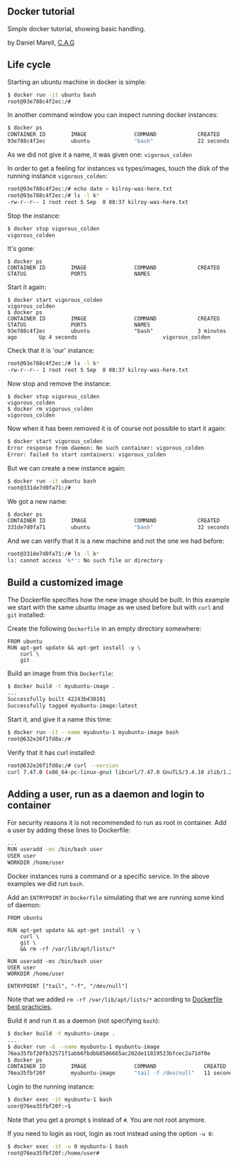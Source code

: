 ## Docker tutorial

Simple docker tutorial, showing basic handling.

by Daniel Marell, [C.A.G](http://www.cag.se)

## Life cycle

Starting an ubuntu machine in docker is simple:

```bash
$ docker run -it ubuntu bash
root@93e788c4f2ec:/#
```

In another command window you can inspect running docker instances:
```bash
$ docker ps
CONTAINER ID        IMAGE               COMMAND             CREATED             STATUS              PORTS               NAMES
93e788c4f2ec        ubuntu              "bash"              22 seconds ago      Up 19 seconds                           vigorous_colden
```

As we did not give it a name, it was given one: `vigorous_colden`

In order to get a feeling for instances vs types/images, touch the disk of the running instance `vigorous_colden`:

```bash
root@93e788c4f2ec:/# echo date > kilroy-was-here.txt
root@93e788c4f2ec:/# ls -l k*
-rw-r--r-- 1 root root 5 Sep  8 08:37 kilroy-was-here.txt
```

Stop the instance:

```bash
$ docker stop vigorous_colden
vigorous_colden
```
It's gone:

```
$ docker ps
CONTAINER ID        IMAGE               COMMAND             CREATED             STATUS              PORTS               NAMES
```

Start it again:
```
$ docker start vigorous_colden
vigorous_colden
$ docker ps
CONTAINER ID        IMAGE               COMMAND             CREATED             STATUS              PORTS               NAMES
93e788c4f2ec        ubuntu              "bash"              3 minutes ago       Up 4 seconds                           vigorous_colden
```
Check that it is 'our' instance:

```bash
root@93e788c4f2ec:/# ls -l k*
-rw-r--r-- 1 root root 5 Sep  8 08:37 kilroy-was-here.txt
```

Now stop and remove the instance:
```
$ docker stop vigorous_colden
vigorous_colden
$ docker rm vigorous_colden
vigorous_colden
```

Now when it has been removed it is of course not possible to start it again:

```bash
$ docker start vigorous_colden
Error response from daemon: No such container: vigorous_colden
Error: failed to start containers: vigorous_colden
```

But we can create a new instance again:
```bash
$ docker run -it ubuntu bash
root@331de7d0fa71:/# 
```

We got a new name:
```bash
$ docker ps
CONTAINER ID        IMAGE               COMMAND             CREATED             STATUS              PORTS               NAMES
331de7d0fa71        ubuntu              "bash"              32 seconds ago      Up 30 seconds                           determined_darwin
```

And we can verify that it is a new machine and not the one we had before:
```bash
root@331de7d0fa71:/# ls -l k*
ls: cannot access 'k*': No such file or directory
```

## Build a customized image

The Dockerfile specifies how the new image should be built. In this example we start with the same
ubuntu image as we used before but with `curl` and `git` installed:

Create the following `Dockerfile` in an empty directory somewhere:
```
FROM ubuntu
RUN apt-get update && apt-get install -y \
    curl \
    git
```
Build an image from this `Dockerfile`:
```bash
$ docker build -t myubuntu-image .
...
Successfully built 42243b430191
Successfully tagged myubuntu-image:latest
```

Start it, and give it a name this time:
```bash
$ docker run -it --name myubuntu-1 myubuntu-image bash
root@632e26f1fd8a:/# 
```
Verify that it has curl installed:
```bash
root@632e26f1fd8a:/# curl --version
curl 7.47.0 (x86_64-pc-linux-gnu) libcurl/7.47.0 GnuTLS/3.4.10 zlib/1.2.8 libidn/1.32 librtmp/2.3
```

## Adding a user, run as a daemon and login to container

For security reasons it is not recommended to run as root in container. Add a user by adding these lines to Dockerfile:
```bash
...
RUN useradd -ms /bin/bash user
USER user
WORKDIR /home/user
```

Docker instances runs a command or a specific service. In the above examples we did run `bash`.

Add an `ENTRYPOINT` in `Dockerfile` simulating that we are running some kind of daemon:
```
FROM ubuntu

RUN apt-get update && apt-get install -y \
    curl \
    git \
    && rm -rf /var/lib/apt/lists/*

RUN useradd -ms /bin/bash user
USER user
WORKDIR /home/user

ENTRYPOINT ["tail", "-f", "/dev/null"]
```

Note that we added `rm -rf /var/lib/apt/lists/*` according to [Dockerfile best practicies](https://docs.docker.com/engine/userguide/eng-image/dockerfile_best-practices/).

Build it and run it as a daemon (not specifying `bash`):
```bash
$ docker build -t myubuntu-image .
...
$ docker run -d --name myubuntu-1 myubuntu-image
76ea35fbf20fb32571f1abb6fbdbb8586665ac202de11819523bfcec2a71df0e
$ docker ps
CONTAINER ID        IMAGE               COMMAND               CREATED             STATUS              PORTS               NAMES
76ea35fbf20f        myubuntu-image      "tail -f /dev/null"   11 seconds ago      Up 11 seconds                           myubuntu-1
```

Login to the running instance:
```bash
$ docker exec -it myubuntu-1 bash
user@76ea35fbf20f:~$ 
```
Note that you get a prompt `$` instead of `#`. You are not root anymore.

If you need to login as root, login as root instead using the option `-u 0`:
```bash
$ docker exec -it -u 0 myubuntu-1 bash
root@76ea35fbf20f:/home/user#
```